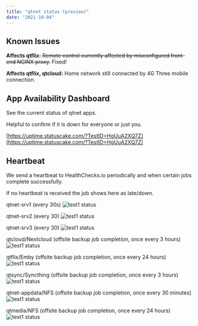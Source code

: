 ```yaml
---
title: "qtnet status (preview)"
date: "2021-10-04"
---
```

## Known Issues

**Affects qtflix:** ~~Remote control currently affected by misconfigured front-end NGINX proxy.~~ Fixed!

**Affects qtflix, qtcloud:** Home network still connected by 4G Three mobile connection.


## App Availability Dashboard

See the current status of qtnet apps.

Helpful to confirm if it is down for everyone or just you.

[https://uptime.statuscake.com/?TestID=HgUuA2XQ7Z](https://uptime.statuscake.com/?TestID=HgUuA2XQ7Z)


## Heartbeat

We send a heartbeat to HealthChecks.io periodically and when certain jobs complete successfully.


If no heartbeat is received the job shows here as late/down.


qtnet-srv1 (every 30s)
![test1 status](https://healthchecks.io/badge/929328ec-f605-456e-b65c-7912ee/VMPDtvYy/test1.svg)

qtnet-srv2 (every 30)
![test1 status](https://healthchecks.io/badge/929328ec-f605-456e-b65c-7912ee/VMPDtvYy/test1.svg)

qtnet-srv3 (every 30)
![test1 status](https://healthchecks.io/badge/929328ec-f605-456e-b65c-7912ee/VMPDtvYy/test1.svg)

qtcloud/Nextcloud (offsite backup job completion, once every 3 hours)
![test1 status](https://healthchecks.io/badge/929328ec-f605-456e-b65c-7912ee/VMPDtvYy/test1.svg)


qtflix/Emby (offsite backup job completion, once every 24 hours)
![test1 status](https://healthchecks.io/badge/929328ec-f605-456e-b65c-7912ee/VMPDtvYy/test1.svg)


qtsync/Syncthing (offsite backup job completion, once every 3 hours)
![test1 status](https://healthchecks.io/badge/929328ec-f605-456e-b65c-7912ee/VMPDtvYy/test1.svg)


qtnet-appdata/NFS (offsite backup job completion, once every 30 minutes)
![test1 status](https://healthchecks.io/badge/929328ec-f605-456e-b65c-7912ee/VMPDtvYy/test1.svg)


qtmedia/NFS (offsite backup job completion, once every 24 hours)
![test1 status](https://healthchecks.io/badge/929328ec-f605-456e-b65c-7912ee/VMPDtvYy/test1.svg)
